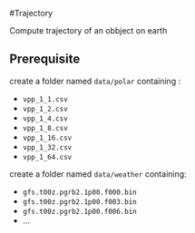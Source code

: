 #Trajectory

Compute trajectory of an obbject on earth


## Prerequisite
create a folder named ``data/polar`` containing :
* ``vpp_1_1.csv``
* ``vpp_1_2.csv``
* ``vpp_1_4.csv``
* ``vpp_1_8.csv``
* ``vpp_1_16.csv``
* ``vpp_1_32.csv``
* ``vpp_1_64.csv``

create a folder named ``data/weather`` containing:
* ``gfs.t00z.pgrb2.1p00.f000.bin``
* ``gfs.t00z.pgrb2.1p00.f003.bin``
* ``gfs.t00z.pgrb2.1p00.f006.bin``
* ...